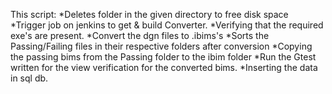 This script:
*Deletes folder in the given directory to free disk space
*Trigger job on jenkins to get & build Converter.
*Verifying that the required exe's are present.
*Convert the dgn files to .ibims's
*Sorts the Passing/Failing files in their respective folders after conversion
*Copying the passing bims from the Passing folder to the ibim folder
*Run the Gtest written for the view verification for the converted bims.
*Inserting the data in sql db.